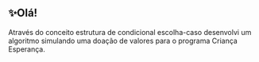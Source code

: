 ## ✨Olá!
Através do conceito estrutura de condicional escolha-caso desenvolvi um algoritmo simulando uma doação de valores para o programa Criança Esperança.
